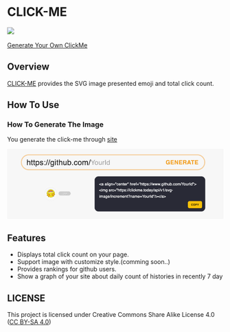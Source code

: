 # CLICK-ME
<a align="center" href="https://www.github.com/SilentBombers/click-me"><img src="https://clickme.today/api/v1/svg-image/increment?name=SilentBombers/click-me"/></a>

[Generate Your Own ClickMe](https://clickme.today/main)
## Overview
[CLICK-ME](https://clickme.today/main) provides the SVG image presented emoji and total click count.


## How To Use
### How To Generate The Image
You generate the click-me through [site](https://clickme.today/main) </br>

![click-me](./image/img.png)
## Features
+ Displays total click count on your page.
+ Support image with customize style.(comming soon..)
+ Provides rankings for github users.
+ Show a graph of your site about daily count of histories in recently 7 day

## LICENSE
This project is licensed under  Creative Commons Share Alike License 4.0 ([CC BY-SA 4.0](https://creativecommons.org/licenses/by-sa/4.0/))
